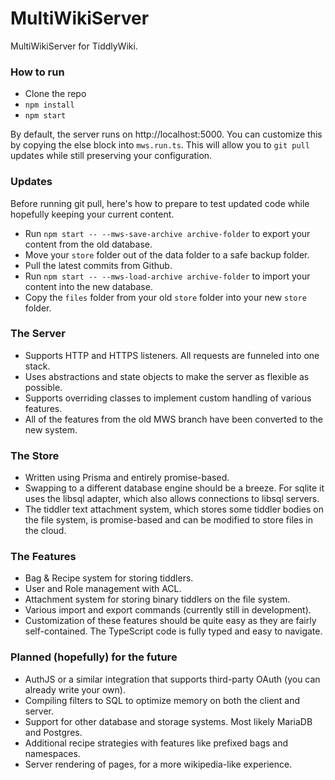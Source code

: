 # MultiWikiServer

MultiWikiServer for TiddlyWiki.

### How to run

- Clone the repo
- `npm install`
- `npm start`

By default, the server runs on http://localhost:5000. You can customize this by copying the else block into `mws.run.ts`. This will allow you to `git pull` updates while still preserving your configuration.

### Updates

Before running git pull, here's how to prepare to test updated code while hopefully keeping your current content. 

- Run `npm start -- --mws-save-archive archive-folder` to export your content from the old database. 
- Move your `store` folder out of the data folder to a safe backup folder.
- Pull the latest commits from Github.
- Run `npm start -- --mws-load-archive archive-folder` to import your content into the new database. 
- Copy the `files` folder from your old `store` folder into your new `store` folder.

### The Server

- Supports HTTP and HTTPS listeners. All requests are funneled into one stack.
- Uses abstractions and state objects to make the server as flexible as possible.
- Supports overriding classes to implement custom handling of various features.
- All of the features from the old MWS branch have been converted to the new system.

### The Store

- Written using Prisma and entirely promise-based.
- Swapping to a different database engine should be a breeze. For sqlite it uses the libsql adapter, which also allows connections to libsql servers.
- The tiddler text attachment system, which stores some tiddler bodies on the file system, is promise-based and can be modified to store files in the cloud.

### The Features

- Bag & Recipe system for storing tiddlers.
- User and Role management with ACL.
- Attachment system for storing binary tiddlers on the file system.
- Various import and export commands (currently still in development).
- Customization of these features should be quite easy as they are fairly self-contained. The TypeScript code is fully typed and easy to navigate.

### Planned (hopefully) for the future

- AuthJS or a similar integration that supports third-party OAuth (you can already write your own).
- Compiling filters to SQL to optimize memory on both the client and server.
- Support for other database and storage systems. Most likely MariaDB and Postgres.
- Additional recipe strategies with features like prefixed bags and namespaces.
- Server rendering of pages, for a more wikipedia-like experience. 

